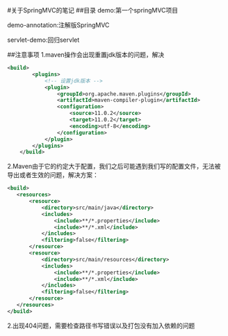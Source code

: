 #关于SpringMVC的笔记
##目录
demo:第一个springMVC项目

demo-annotation:注解版SpringMVC

servlet-demo:回归servlet

##注意事项
1.maven操作会出现重置jdk版本的问题，解决
```xml
<build>
        <plugins>
            <!-- 设置jdk版本 -->
            <plugin>
                <groupId>org.apache.maven.plugins</groupId>
                <artifactId>maven-compiler-plugin</artifactId>
                <configuration>
                    <source>11.0.2</source>
                    <target>11.0.2</target>
                    <encoding>utf-8</encoding>
                </configuration>
            </plugin>
        </plugins>
    </build>
```
2.Maven由于它的约定大于配置，我们之后可能遇到我们写的配置文件，无法被导出或者生效的问题，解决方案：
```xml
<build>
   <resources>
       <resource>
           <directory>src/main/java</directory>
           <includes>
               <include>**/*.properties</include>
               <include>**/*.xml</include>
           </includes>
           <filtering>false</filtering>
       </resource>
       <resource>
           <directory>src/main/resources</directory>
           <includes>
               <include>**/*.properties</include>
               <include>**/*.xml</include>
           </includes>
           <filtering>false</filtering>
       </resource>
   </resources>
</build>
```
2.出现404问题，需要检查路径书写错误以及打包没有加入依赖的问题

